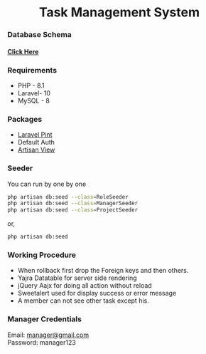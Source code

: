 <div align='center'>

# Task Management System 

</div>

### Database Schema
#### [Click Here](https://drawsql.app/teams/irfan-chy/diagrams/task-management-system)

### Requirements
- PHP - 8.1
- Laravel- 10
- MySQL - 8

### Packages
- [Laravel Pint](https://laravel.com/docs/10.x/pint)
- Default Auth
- [Artisan View](https://github.com/svenluijten/artisan-view)


### Seeder
You can run by one by one

```bash
php artisan db:seed --class=RoleSeeder
php artisan db:seed --class=ManagerSeeder
php artisan db:seed --class=ProjectSeeder
```
or,

```bash
php artisan db:seed
```

### Working Procedure
- When rollback first drop the Foreign keys and then others. 
- Yajra Datatable for server side rendering
- jQuery Aajx for doing all action without reload
- Sweetalert used for display success or error message 
- A member can not see other task except his.


### Manager Credentials 
Email: manager@gmail.com <br>
Password: manager123
